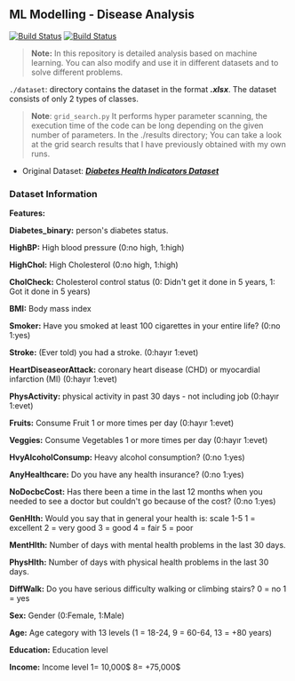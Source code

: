## ML Modelling - Disease Analysis

[![Build Status](https://img.shields.io/badge/lang-T%C3%BCrk%C3%A7e-red)](https://github.com/BerkKilicoglu/ML-Modelling-Disease-Analysis/blob/main/README.tr.md) [![Build Status](https://img.shields.io/badge/lang-English-blue)](https://github.com/BerkKilicoglu/ML-Modelling-Disease-Analysis/blob/main/README.md)

> **Note:** In this repository is detailed analysis based on machine learning. You can also modify and use it in different datasets and to solve different problems.

`./dataset`: directory contains the dataset in the format ***.xlsx***. The dataset consists of only 2 types of classes.

> **Note**: 
> `grid_search.py` It performs hyper parameter scanning, the execution time of the code can be long depending on the given number of parameters. In the ./results directory; You can take a look at the grid search results that I have previously obtained with my own runs.



 - Original Dataset: [***Diabetes Health Indicators Dataset***](https://www.kaggle.com/datasets/alexteboul/diabetes-health-indicators-dataset)

### Dataset Information

**Features:**

**Diabetes_binary:** person's diabetes status.

**HighBP:** High blood pressure (0:no high, 1:high)

**HighChol:** High Cholesterol (0:no high, 1:high)

**CholCheck:** Cholesterol control status (0: Didn't get it done in 5 years, 1: Got it done in 5 years)

**BMI:** Body mass index

**Smoker:** Have you smoked at least 100 cigarettes in your entire life? (0:no 1:yes)

**Stroke:** (Ever told) you had a stroke. (0:hayır 1:evet)

**HeartDiseaseorAttack:** coronary heart disease (CHD) or myocardial infarction (MI) (0:hayır 1:evet)

**PhysActivity:** physical activity in past 30 days - not including job (0:hayır 1:evet)

**Fruits:** Consume Fruit 1 or more times per day (0:hayır 1:evet)

**Veggies:** Consume Vegetables 1 or more times per day (0:hayır 1:evet)

**HvyAlcoholConsump:** Heavy alcohol consumption? (0:no 1:yes)

**AnyHealthcare:** Do you have any health insurance? (0:no 1:yes)

**NoDocbcCost:** Has there been a time in the last 12 months when you needed to see a doctor but couldn't go because of the cost? (0:no 1:yes)

**GenHlth:** Would you say that in general your health is: scale 1-5 1 = excellent 2 = very good 3 = good 4 = fair 5 = poor

**MentHlth:** Number of days with mental health problems in the last 30 days.

**PhysHlth:** Number of days with physical health problems in the last 30 days.

**DiffWalk:** Do you have serious difficulty walking or climbing stairs? 0 = no 1 = yes

**Sex:** Gender (0:Female, 1:Male)

**Age:** Age category with 13 levels (1 = 18-24, 9 = 60-64, 13 = +80 years)

**Education:** Education level

**Income:** Income level 1= 10,000$ 8= +75,000$